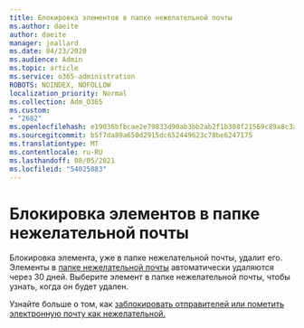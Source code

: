 ```yaml
---
title: Блокировка элементов в папке нежелательной почты
ms.author: daeite
author: daeite
manager: joallard
ms.date: 04/23/2020
ms.audience: Admin
ms.topic: article
ms.service: o365-administration
ROBOTS: NOINDEX, NOFOLLOW
localization_priority: Normal
ms.collection: Adm_O365
ms.custom:
- "2682"
ms.openlocfilehash: e19036bfbcae2e79833d90ab3bb2ab2f1b308f21569c89a8c3ab2ac321c4214a
ms.sourcegitcommit: b5f7da89a650d2915dc652449623c78be6247175
ms.translationtype: MT
ms.contentlocale: ru-RU
ms.lasthandoff: 08/05/2021
ms.locfileid: "54025083"
---
```

# <a name="blocking-items-in-your-junk-email-folder"></a>Блокировка элементов в папке нежелательной почты

Блокировка элемента, уже в папке нежелательной почты, удалит его. Элементы в [папке нежелательной почты](https://outlook.live.com/mail/junkemail) автоматически удаляются через 30 дней. Выберите элемент в папке нежелательной почты, чтобы узнать, когда он будет удален.

Узнайте больше о том, как [заблокировать отправителей или пометить электронную почту как нежелательной.](https://support.office.com/article/a3ece97b-82f8-4a5e-9ac3-e92fa6427ae4)